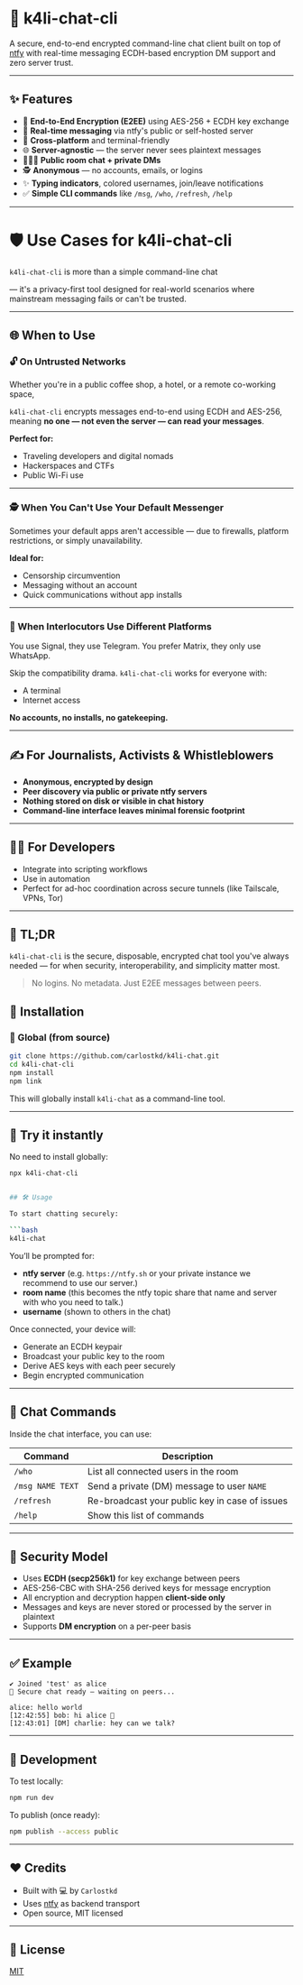 # 🔐 k4li-chat-cli

A secure, end-to-end encrypted command-line chat client built on top of [ntfy](https://ntfy.sh)
with real-time messaging ECDH-based encryption DM support and zero server trust.

---

## ✨ Features

- 🔐 **End-to-End Encryption (E2EE)** using AES-256 + ECDH key exchange
- 📡 **Real-time messaging** via ntfy's public or self-hosted server
- 🧩 **Cross-platform** and terminal-friendly
- 🌐 **Server-agnostic** — the server never sees plaintext messages
- 🧑‍🤝‍🧑 **Public room chat + private DMs**
- 🕵️ **Anonymous** — no accounts, emails, or logins
- ✨ **Typing indicators**, colored usernames, join/leave notifications
- ✅ **Simple CLI commands** like `/msg`, `/who`, `/refresh`, `/help`

---

# 🛡️ Use Cases for k4li-chat-cli

`k4li-chat-cli` is more than a simple command-line chat 

— it's a privacy-first tool designed for real-world scenarios where mainstream messaging fails or can't be trusted.

---

## 🌐 When to Use

### 🔓 On Untrusted Networks
Whether you're in a public coffee shop, a hotel, or a remote co-working space, 

`k4li-chat-cli` encrypts messages end-to-end using ECDH and AES-256, meaning **no one — not even the server — can read your messages**.

**Perfect for:**
- Traveling developers and digital nomads
- Hackerspaces and CTFs
- Public Wi-Fi use

---

### 🕵️ When You Can't Use Your Default Messenger
Sometimes your default apps aren't accessible — due to firewalls, platform restrictions, or simply unavailability.

**Ideal for:**
- Censorship circumvention
- Messaging without an account
- Quick communications without app installs

---

### 👥 When Interlocutors Use Different Platforms
You use Signal, they use Telegram. You prefer Matrix, they only use WhatsApp.

Skip the compatibility drama. `k4li-chat-cli` works for everyone with:
- A terminal
- Internet access

**No accounts, no installs, no gatekeeping.**

---

## ✍️ For Journalists, Activists & Whistleblowers

- **Anonymous, encrypted by design**
- **Peer discovery via public or private ntfy servers**
- **Nothing stored on disk or visible in chat history**
- **Command-line interface leaves minimal forensic footprint**

---

## 🧑‍💻 For Developers

- Integrate into scripting workflows
- Use in automation
- Perfect for ad-hoc coordination across secure tunnels (like Tailscale, VPNs, Tor)

---

## 🚀 TL;DR

`k4li-chat-cli` is the secure, disposable, encrypted chat tool you've always needed 
— for when security, interoperability, and simplicity matter most.

> No logins. No metadata. Just E2EE messages between peers.




## 🚀 Installation

### 🔧 Global (from source)

```bash
git clone https://github.com/carlostkd/k4li-chat.git
cd k4li-chat-cli
npm install
npm link
```

This will globally install `k4li-chat` as a command-line tool.

---

## 🧪 Try it instantly

No need to install globally:

```bash
npx k4li-chat-cli


## 🛠 Usage

To start chatting securely:

```bash
k4li-chat
```

You’ll be prompted for:

- **ntfy server** (e.g. `https://ntfy.sh` or your private instance we recommend to use our server.)
- **room name** (this becomes the ntfy topic share that name and server with who you need to talk.)
- **username** (shown to others in the chat)

Once connected, your device will:

- Generate an ECDH keypair
- Broadcast your public key to the room
- Derive AES keys with each peer securely
- Begin encrypted communication

---

## 💬 Chat Commands

Inside the chat interface, you can use:

| Command          | Description                                      |
|------------------|--------------------------------------------------|
| `/who`           | List all connected users in the room             |
| `/msg NAME TEXT` | Send a private (DM) message to user `NAME`       |
| `/refresh`       | Re-broadcast your public key in case of issues   |
| `/help`          | Show this list of commands                       |

---

## 🔐 Security Model

- Uses **ECDH (secp256k1)** for key exchange between peers
- AES-256-CBC with SHA-256 derived keys for message encryption
- All encryption and decryption happen **client-side only**
- Messages and keys are never stored or processed by the server in plaintext
- Supports **DM encryption** on a per-peer basis

---

## ✅ Example

```
✔ Joined 'test' as alice
🔐 Secure chat ready — waiting on peers...

alice: hello world
[12:42:55] bob: hi alice 👋
[12:43:01] [DM] charlie: hey can we talk?
```

---

## 🧪 Development

To test locally:

```bash
npm run dev
```

To publish (once ready):

```bash
npm publish --access public
```

---


## ❤️ Credits

- Built with 💻 by `Carlostkd`
- Uses [ntfy](https://ntfy.sh) as backend transport
- Open source, MIT licensed

---

## 📎 License

[MIT](./LICENSE)
